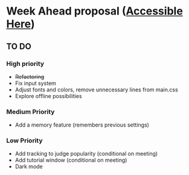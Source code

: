 # Week Ahead proposal ([Accessible Here](https://bad-at-naming.github.io/Schedule-Displayer/))

## TO DO
### High priority
* ~~Refactoring~~
* Fix input system 
* Adjust fonts and colors, remove unnecessary lines from main.css
* Explore offline possibilities
### Medium Priority
* Add a memory feature (remembers previous settings)
### Low Priority
* Add tracking to judge popularity (conditional on meeting)
* Add tutorial window (conditional on meeting)
* Dark mode

